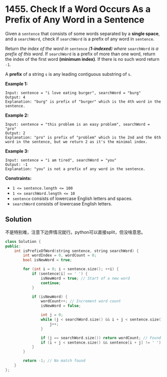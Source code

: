 # 1455. Check If a Word Occurs As a Prefix of Any Word in a Sentence

Given a `sentence` that consists of some words separated by a **single space**, and a `searchWord`, check if `searchWord` is a prefix of any word in `sentence`.

Return *the index of the word in* `sentence` *(**1-indexed**) where* `searchWord` *is a prefix of this word*. If `searchWord` is a prefix of more than one word, return the index of the first word **(minimum index)**. If there is no such word return `-1`.

A **prefix** of a string `s` is any leading contiguous substring of `s`.

 

**Example 1:**

```
Input: sentence = "i love eating burger", searchWord = "burg"
Output: 4
Explanation: "burg" is prefix of "burger" which is the 4th word in the sentence.
```

**Example 2:**

```
Input: sentence = "this problem is an easy problem", searchWord = "pro"
Output: 2
Explanation: "pro" is prefix of "problem" which is the 2nd and the 6th word in the sentence, but we return 2 as it's the minimal index.
```

**Example 3:**

```
Input: sentence = "i am tired", searchWord = "you"
Output: -1
Explanation: "you" is not a prefix of any word in the sentence.
```

 

**Constraints:**

- `1 <= sentence.length <= 100`
- `1 <= searchWord.length <= 10`
- `sentence` consists of lowercase English letters and spaces.
- `searchWord` consists of lowercase English letters.



## Solution

不是特别难，注意下边界情况就行。python可以直接split，但没啥意思。

```c++
class Solution {
public:
    int isPrefixOfWord(string sentence, string searchWord) {
        int wordIndex = 0, wordCount = 0;
        bool isNewWord = true;

        for (int i = 0; i < sentence.size(); ++i) {
            if (sentence[i] == ' ') {
                isNewWord = true; // Start of a new word
                continue;
            }

            if (isNewWord) {
                wordCount++; // Increment word count
                isNewWord = false;

                int j = 0;
                while (j < searchWord.size() && i + j < sentence.size() && sentence[i + j] == searchWord[j]) {
                    j++;
                }

                if (j == searchWord.size()) return wordCount; // Found prefix match
                if (i + j < sentence.size() && sentence[i + j] != ' ') i += j - 1; // Skip remaining characters in this word
            }
        }

        return -1; // No match found
    }
};
```

